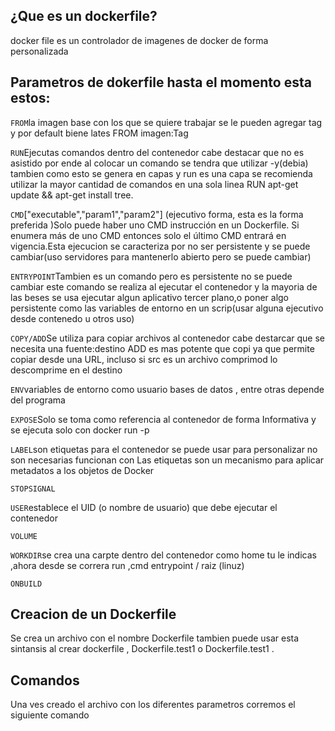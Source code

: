 ## ¿Que es un dockerfile?

docker file es un controlador de imagenes de docker de forma personalizada 

## Parametros de dokerfile hasta el momento esta estos:

`FROM`la imagen base con los que se quiere trabajar se le pueden agregar tag y por default biene lates FROM imagen:Tag

`RUN`Ejecutas comandos dentro del contenedor cabe destacar que no es asistido por ende al colocar un comando se tendra que utilizar -y(debia) tambien como esto se genera en capas y run es una capa se recomienda utilizar la mayor cantidad de comandos en una sola linea RUN apt-get update && apt-get install tree.

`CMD`["executable","param1","param2"] (ejecutivo forma, esta es la forma preferida )Solo puede haber uno CMD instrucción en un Dockerfile. Si enumera más de uno CMD entonces solo el último CMD entrará en vigencia.Esta ejecucion se caracteriza por no ser persistente y se puede cambiar(uso servidores para mantenerlo abierto pero se puede cambiar)

`ENTRYPOINT`Tambien es un comando pero es persistente no se puede cambiar este comando se realiza al ejecutar el contenedor y la mayoria de las beses se usa ejecutar algun aplicativo tercer plano,o poner algo persistente como las variables de entorno en un scrip(usar alguna ejecutivo desde contenedo u otros uso)

`COPY/ADD`Se utiliza para copiar archivos al contenedor cabe destarcar que se necesita una fuente:destino ADD es mas potente que copi ya que permite copiar desde una URL, incluso si src es un archivo comprimod lo descomprime en el destino

`ENV`variables de entorno como usuario bases de datos , entre otras depende del programa

`EXPOSE`Solo se toma como referencia al contenedor de forma Informativa y se ejecuta solo con docker run -p

`LABEL`son etiquetas para el contenedor se puede usar para personalizar no son necesarias funcionan con Las etiquetas son un mecanismo para aplicar metadatos a los objetos de Docker

`STOPSIGNAL`

`USER`establece el UID (o nombre de usuario) que debe ejecutar el contenedor

`VOLUME`

`WORKDIR`se crea una carpte dentro del contenedor como home tu le indicas ,ahora desde se correra run ,cmd entrypoint / raiz (linuz)

`ONBUILD`

## Creacion de un Dockerfile
Se crea un archivo con el nombre Dockerfile tambien puede usar esta sintansis al crear dockerfile , Dockerfile.test1 o Dockerfile.test1 .

## Comandos
Una ves creado el archivo con los diferentes parametros corremos el siguiente comando 




